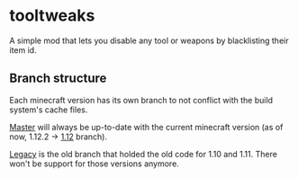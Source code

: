 # tooltweaks
A simple mod that lets you disable any tool or weapons by blacklisting their item id.

## Branch structure
Each minecraft version has its own branch to not conflict with the build system's cache files.

[Master](https://github.com/SirWindfield/vanilla-tools/tree/master) will always be up-to-date with the current minecraft version (as of now, 1.12.2 -> [1.12](https://github.com/SirWindfield/vanilla-tools/tree/1.12) branch).

[Legacy](https://github.com/SirWindfield/vanilla-tools/tree/legacy) is the old branch that holded the old code for 1.10 and 1.11. There won't be support for those versions anymore.
